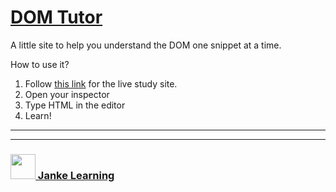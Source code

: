 # [DOM Tutor](https://janke-learning.org/dom-tutor)

A little site to help you understand the DOM one snippet at a time.

How to use it?
1. Follow [this link](https://janke-learning.org/dom-tutor) for the live study site.
2. Open your inspector
3. Type HTML in the editor
4. Learn!

___
___
### <a href="http://janke-learning.org" target="_blank"><img src="https://user-images.githubusercontent.com/18554853/50098409-22575780-021c-11e9-99e1-962787adaded.png" width="40" height="40"></img> Janke Learning</a>
